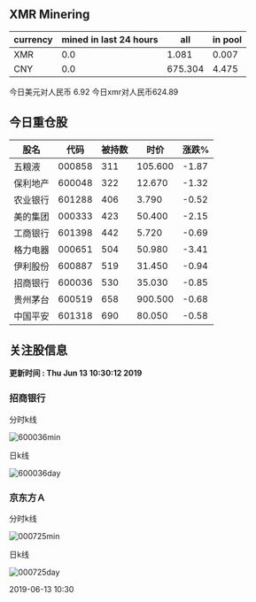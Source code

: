 ## XMR Minering

|currency|mined in last 24 hours|all|in pool|
|---|---|---|---|
|XMR|0.0|1.081|0.007|
|CNY|0.0|675.304|4.475|

今日美元对人民币 6.92	今日xmr对人民币624.89


## 今日重仓股 

|股名|代码|被持数|时价|涨跌%|
|---|---|---|---|---|
|五粮液|000858|311|105.600|-1.87|
|保利地产|600048|322|12.670|-1.32|
|农业银行|601288|406|3.790|-0.52|
|美的集团|000333|423|50.400|-2.15|
|工商银行|601398|442|5.720|-0.69|
|格力电器|000651|504|50.980|-3.41|
|伊利股份|600887|519|31.450|-0.94|
|招商银行|600036|530|35.030|-0.85|
|贵州茅台|600519|658|900.500|-0.68|
|中国平安|601318|690|80.050|-0.58|

## 关注股信息
**更新时间 : Thu Jun 13 10:30:12 2019**
### 招商银行 
分时k线

![600036min](http://image.sinajs.cn/newchart/min/n/sh600036.gif)

日k线

![600036day](http://image.sinajs.cn/newchart/daily/n/sh600036.gif)

### 京东方Ａ 
分时k线

![000725min](http://image.sinajs.cn/newchart/min/n/sz000725.gif)

日k线

![000725day](http://image.sinajs.cn/newchart/daily/n/sz000725.gif)

2019-06-13 10:30